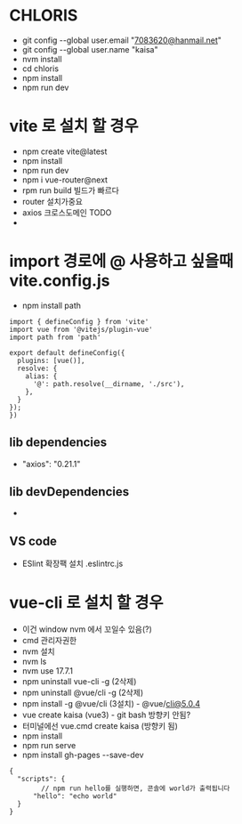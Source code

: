 # CHLORIS
- git config --global user.email "7083620@hanmail.net"
- git config --global user.name "kaisa"
- nvm install
- cd chloris
- npm install
- npm run dev

# vite 로 설치 할 경우
- npm create vite@latest
- npm install
- npm run dev
- npm i vue-router@next
- rpm run build 빌드가 빠르다
- router 설치가중요
- axios 크로스도메인 TODO
- 


# import 경로에 @ 사용하고 싶을때 vite.config.js
- npm install path
```
import { defineConfig } from 'vite'
import vue from '@vitejs/plugin-vue'
import path from 'path'

export default defineConfig({
  plugins: [vue()],
  resolve: {
    alias: {
      '@': path.resolve(__dirname, './src'),
    },
  }
});
})
```

## lib dependencies
- "axios": "0.21.1"

## lib devDependencies
- 

## VS code
- ESlint 확장팩 설치 .eslintrc.js
# vue-cli 로 설치 할 경우

- 이건 window nvm 에서 꼬일수 있음(?)
- cmd 관리자권한
- nvm 설치  
- nvm ls
- nvm use 17.7.1
- npm uninstall vue-cli -g (2삭제)
- npm uninstall @vue/cli -g (2삭제)
- npm install -g @vue/cli (3설치) - @vue/cli@5.0.4
- vue create kaisa (vue3) - git bash 방향키 안됨? 
- 터미널에선 vue.cmd create kaisa (방향키 됨)
- npm install 
- npm run serve
- npm install gh-pages --save-dev

```
{
  "scripts": {
		// npm run hello를 실행하면, 콘솔에 world가 출력됩니다
      "hello": "echo world"
  }
}
```
